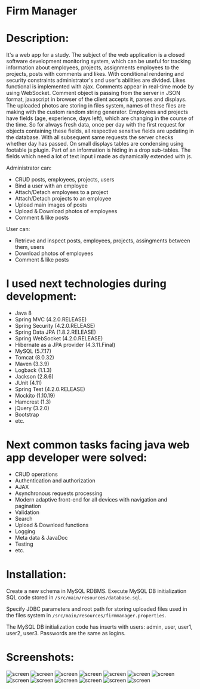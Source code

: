 # Firm Manager 
# Description:
It's a web app for a study. The subject of the web application is a closed software development monitoring system, which can be useful for 
tracking information about employees, projects, assignments employees to the projects, posts with comments and likes. 
With conditional rendering and security constraints administrator's and user's abilities are divided. 
Likes functional is implemented with ajax. Comments appear in real-time mode by using WebSocket. 
Comment object is passing from the server in JSON format, javascript in browser of the client accepts it, 
parses and displays. The uploaded photos are storing in files system, names of these files are making 
with the custom random string generator. Employees and projects have fields (age, experience, days left), 
which are changing in the course of the time. So for always fresh data, once per day with the first request for objects 
containing these fields, all respective sensitive fields are updating in the database. With all subsequent same requests 
the server checks whether day has passed. On small displays tables are condensing using footable js plugin. 
Part of an information is hiding in a drop sub-tables. The fields which need a lot of text input i 
made as dynamically extended with js.

Administrator can:
- CRUD posts, employees, projects, users
- Bind a user with an employee
- Attach/Detach employees to a project
- Attach/Detach projects to an employee
- Upload main images of posts
- Upload & Download photos of employees
- Comment & like posts

User can:
- Retrieve and inspect posts, employees, projects, assingments between them, users
- Download photos of employees
- Comment & like posts

# I used next technologies during development:
- Java 8
- Spring MVC (4.2.0.RELEASE)
- Spring Security (4.2.0.RELEASE)
- Spring Data JPA (1.8.2.RELEASE)
- Spring WebSocket (4.2.0.RELEASE)
- Hibernate as a JPA provider (4.3.11.Final)
- MySQL (5.7.17)
- Tomcat (8.0.32)
- Maven (3.3.9)
- Logback (1.1.3)
- Jackson (2.8.6)
- JUnit (4.11)
- Spring Test (4.2.0.RELEASE)
- Mockito (1.10.19)
- Hamcrest (1.3)
- jQuery (3.2.0)
- Bootstrap
- etc.
   
# Next common tasks facing java web app developer were solved:
- CRUD operations
- Authentication and authorization
- AJAX
- Asynchronous requests processing
- Modern adaptive front-end for all devices with navigation and pagination
- Validation
- Search
- Upload & Download functions
- Logging
- Meta data & JavaDoc
- Testing
- etc.

# Installation:

Create a new schema in MySQL RDBMS. Execute MySQL DB initialization SQL code stored in `/src/main/resources/database.sql`.

Specify JDBC parameters and root path for storing uploaded files used in the files system in 
`/src/main/resources/firmmanager.properties`.

The MySQL DB initialization code has inserts with users: admin, user, user1, user2, user3. Passwords are the same as logins.


# Screenshots:
![screen](https://pp.userapi.com/c639717/v639717440/136ac/n2C4ZzBXmec.jpg)
![screen](https://pp.userapi.com/c639717/v639717440/135d7/4V2boJfr4lg.jpg)
![screen](https://pp.userapi.com/c639717/v639717440/135c3/ZEkJ0UjB0_M.jpg)
![screen](https://pp.userapi.com/c639717/v639717440/13609/hq_dFvi9NuQ.jpg)
![screen](https://pp.userapi.com/c639717/v639717440/13613/T0wTKA-vH2Y.jpg)
![screen](https://pp.userapi.com/c639717/v639717440/13627/XH0Mp_EUB3M.jpg)
![screen](https://pp.userapi.com/c639717/v639717440/1364d/RP1S5hqSfA0.jpg)
![screen](https://pp.userapi.com/c639717/v639717440/136b3/PLfRpOrL9yU.jpg)
![screen](https://pp.userapi.com/c639717/v639717440/136cf/TPPywfdSfUc.jpg)
![screen](https://pp.userapi.com/c639717/v639717440/136c1/QBmtdbKPxNg.jpg)
![screen](https://pp.userapi.com/c639717/v639717440/13931/NxoJv-b4yoA.jpg)
![screen](https://pp.userapi.com/c639717/v639717440/138f4/cIMiWaG7ivk.jpg)
![screen](https://pp.userapi.com/c639717/v639717440/138fb/Ts5naZgozx4.jpg)







